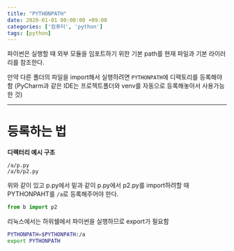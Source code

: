 ```yaml
---
title: "PYTHONPATH"
date: 2020-01-01 00:00:00 +09:00
categories: ['컴퓨터', 'python']
tags: [python]
---
```


파이썬은 실행할 때 외부 모듈을 임포트하기 위한 기본 path를 현재 파일과 기본 라이러리를 참조한다.

만약 다른 폴더의 파일을 import해서 실행하려면 `PYTHONPATH`에 디렉토리를 등록해야 함
(PyCharm과 같은 IDE는 프로젝트폴더와 venv를 자동으로 등록해놓아서 사용가능한 것)

---

# 등록하는 법
**디렉터리 예시 구조**  
```
/a/p.py
/a/b/p2.py
```
위와 같이 있고 p.py에서 밑과 같이 p.py에서 p2.py를 import하려할 때 PYTHONPAHT를 `/a`로 등록해주어야 한다.
```py
from b import p2
```

리눅스에서는 하위쉘에서 파이썬을 실행하므로 export가 필요함
```sh
PYTHONPATH=$PYTHONPATH:/a
export PYTHONPATH
```